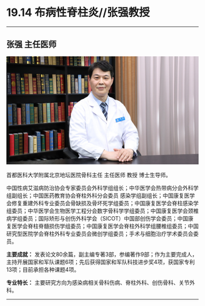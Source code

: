 # 19.14 布病性脊柱炎//张强教授

---

## 张强 主任医师

![1684302103704](image/c19_014/1684302103704.png)

首都医科大学附属北京地坛医院骨科主任 主任医师 教授 博士生导师。

中国性病艾滋病防治协会专家委员会外科学组组长；中华医学会热带病分会外科学组副组长；中国医药教育协会脊柱外科分会委员 感染学组副组长；中国康复医学会修复重建外科专业委员会骨缺损及骨坏死学组委员；中国康复医学会脊柱感染学组委员；中华医学会生物医学工程分会数字骨科学学组委员；中国康复医学会颈椎病学组委员；国际矫形与创伤外科学会（SICOT）中国部创伤学会委员；中国康复医学会脊柱脊髓损伤学组委员；中国康复医学会脊柱外科学组腰椎组委员；中国研究型医院学会脊柱外科专业委员会微创学组委员；手术与细胞治疗学术委员会委员。


**主要成就：** 发表论文80余篇，副主编专著3部，参编著作9部；作为主要完成人，主持开展国家和军队课题6项；先后获得国家和军队科技进步奖4项，获国家专利13项；目前承担各种课题4项。


**专业特长：** 主要研究方向为感染病相关骨科伤病、脊柱外科、创伤骨科、关节外科。

---
